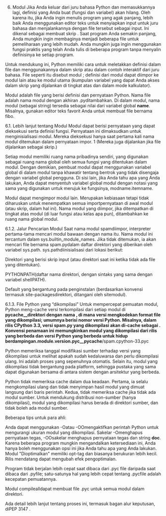 6. Modul 
Jika Anda keluar dari juru bahasa Python dan memasukkannya lagi, definisi yang Anda buat (fungsi dan variabel) akan hilang. Oleh karena itu, jika Anda ingin menulis program yang agak panjang, lebih baik Anda menggunakan editor teks untuk menyiapkan input untuk juru bahasa dan menjalankannya dengan file tersebut sebagai input. Ini dikenal sebagai membuat skrip . Saat program Anda semakin panjang, Anda mungkin ingin membaginya menjadi beberapa file untuk pemeliharaan yang lebih mudah. Anda mungkin juga ingin menggunakan fungsi praktis yang telah Anda tulis di beberapa program tanpa menyalin definisinya ke setiap program.

Untuk mendukung ini, Python memiliki cara untuk meletakkan definisi dalam file dan menggunakannya dalam skrip atau dalam contoh interaktif dari juru bahasa. File seperti itu disebut modul ; definisi dari modul dapat diimpor ke modul lain atau ke modul utama (kumpulan variabel yang dapat Anda akses dalam skrip yang dijalankan di tingkat atas dan dalam mode kalkulator).

Modul adalah file yang berisi definisi dan pernyataan Python. Nama file adalah nama modul dengan akhiran .pyditambahkan. Di dalam modul, nama modul (sebagai string) tersedia sebagai nilai dari variabel global __name__. Misalnya, gunakan editor teks favorit Anda untuk membuat file bernama fibo.

6.1. Lebih lanjut tentang Modul 
Modul dapat berisi pernyataan yang dapat dieksekusi serta definisi fungsi. Pernyataan ini dimaksudkan untuk menginisialisasi modul. Mereka dieksekusi hanya saat pertama kali nama modul ditemukan dalam pernyataan impor. 1 (Mereka juga dijalankan jika file dijalankan sebagai skrip.)

Setiap modul memiliki ruang nama pribadinya sendiri, yang digunakan sebagai ruang nama global oleh semua fungsi yang ditentukan dalam modul. Dengan demikian, pembuat modul dapat menggunakan variabel global di dalam modul tanpa khawatir tentang bentrok yang tidak disengaja dengan variabel global pengguna. Di sisi lain, jika Anda tahu apa yang Anda lakukan, Anda dapat menyentuh variabel global modul dengan notasi yang sama yang digunakan untuk merujuk ke fungsinya, modname.itemname.

Modul dapat mengimpor modul lain. Merupakan kebiasaan tetapi tidak diharuskan untuk menempatkan semua importpernyataan di awal modul (atau skrip, dalam hal ini). Nama modul yang diimpor, jika ditempatkan di tingkat atas modul (di luar fungsi atau kelas apa pun), ditambahkan ke ruang nama global modul.

6.1.2. Jalur Pencarian Modul 
Saat nama modul spamdiimpor, interpreter pertama-tama mencari modul bawaan dengan nama itu. Nama modul ini tercantum dalam sys.builtin_module_names. Jika tidak ditemukan, ia akan mencari file bernama spam.pydalam daftar direktori yang diberikan oleh variabel sys.path. sys.pathdiinisialisasi dari lokasi berikut:

Direktori yang berisi skrip input (atau direktori saat ini ketika tidak ada file yang ditentukan).

PYTHONPATH(daftar nama direktori, dengan sintaks yang sama dengan variabel shellPATH).

Default yang bergantung pada penginstalan (berdasarkan konvensi termasuk site-packagesdirektori, ditangani oleh sitemodul).

6.1.3. File Python yang “dikompilasi” 
Untuk mempercepat pemuatan modul, Python meng-cache versi terkompilasi dari setiap modul di __pycache__direktori dengan nama , di mana versi mengkodekan format file yang dikompilasi; umumnya berisi nomor versi Python. Misalnya, dalam rilis CPython 3.3, versi spam.py yang dikompilasi akan di-cache sebagai . Konvensi penamaan ini memungkinkan modul yang dikompilasi dari rilis yang berbeda dan versi Python yang berbeda untuk hidup berdampingan.module.version.pyc__pycache__/spam.cpython-33.pyc

Python memeriksa tanggal modifikasi sumber terhadap versi yang dikompilasi untuk melihat apakah sudah kedaluwarsa dan perlu dikompilasi ulang. Ini adalah proses yang sepenuhnya otomatis. Selain itu, modul yang dikompilasi tidak bergantung pada platform, sehingga pustaka yang sama dapat digunakan bersama di antara sistem dengan arsitektur yang berbeda.

Python tidak memeriksa cache dalam dua keadaan. Pertama, ia selalu mengkompilasi ulang dan tidak menyimpan hasil modul yang dimuat langsung dari baris perintah. Kedua, tidak memeriksa cache jika tidak ada modul sumber. Untuk mendukung distribusi non-sumber (hanya dikompilasi), modul yang dikompilasi harus berada di direktori sumber, dan tidak boleh ada modul sumber.

Beberapa tips untuk para ahli:

Anda dapat menggunakan -Oatau -OOmengaktifkan perintah Python untuk mengurangi ukuran modul yang dikompilasi. Sakelar -Omenghapus pernyataan tegas, -OOsakelar menghapus pernyataan tegas dan string __doc__. Karena beberapa program mungkin mengandalkan ketersediaan ini, Anda hanya boleh menggunakan opsi ini jika Anda tahu apa yang Anda lakukan. Modul "Dioptimalkan" memiliki opt-tag dan biasanya berukuran lebih kecil. Rilis mendatang dapat mengubah efek pengoptimalan.

Program tidak berjalan lebih cepat saat dibaca dari .pyc file daripada saat dibaca dari .pyfile; satu-satunya hal yang lebih cepat tentang .pycfile adalah kecepatan pemuatannya.

Modul compilealldapat membuat file .pyc untuk semua modul dalam direktori.

Ada detail lebih lanjut tentang proses ini, termasuk bagan alur keputusan, diPEP 3147 .
